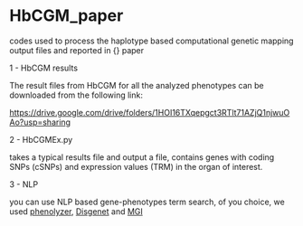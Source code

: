 # HbCGM_paper

codes used to process the haplotype based computational genetic mapping output files and reported in {} paper

1 - HbCGM results

The result files from HbCGM for all the analyzed phenotypes can be downloaded from the following link:

https://drive.google.com/drive/folders/1HOI16TXqepgct3RTlt71AZjQ1njwuOAo?usp=sharing

2 - HbCGMEx.py

takes a typical results file and output a file, contains genes with coding SNPs (cSNPs) and expression values (TRM) in the organ of interest. 

3 - NLP 

you can use NLP based gene-phenotypes term search, of you choice, we used [phenolyzer](https://github.com/WGLab/phenolyzer), [Disgenet](https://www.disgenet.org/search) and [MGI](http://www.informatics.jax.org/)
